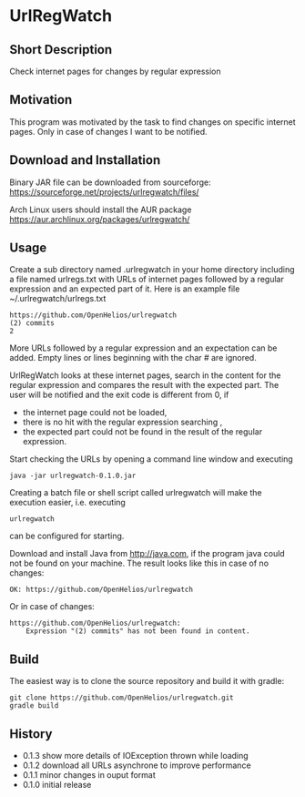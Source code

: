 # UrlRegWatch

## Short Description
Check internet pages for changes by regular expression

## Motivation
This program was motivated by the task to find changes on specific 
internet pages. Only in case of changes I want to be notified.

## Download and Installation
Binary JAR file can be downloaded from sourceforge:
https://sourceforge.net/projects/urlregwatch/files/

Arch Linux users should install the AUR package
https://aur.archlinux.org/packages/urlregwatch/

## Usage
Create a sub directory named .urlregwatch in your home directory 
including a file named urlregs.txt with URLs of internet pages followed
by a regular expression and an expected part of it. Here is an example 
file ~/.urlregwatch/urlregs.txt

~~~
https://github.com/OpenHelios/urlregwatch
(2) commits
2
~~~

More URLs followed by a regular expression and an expectation can be added.
Empty lines or lines beginning with the char # are ignored.

UrlRegWatch looks at these internet pages, search in the content for the 
regular expression and compares the result with the expected part.
The user will be notified and the exit code is different from 0, if
* the internet page could not be loaded,
* there is no hit with the regular expression searching ,
* the expected part could not be found in the result of the regular 
expression.

Start checking the URLs by opening a command line window and executing
~~~
java -jar urlregwatch-0.1.0.jar 
~~~
Creating a batch file or shell script called urlregwatch will make the
execution easier, i.e. executing
~~~
urlregwatch
~~~
can be configured for starting. 

Download and install Java from http://java.com, if the program java could not
be found on your machine. The result looks like this in case of no changes:
~~~
OK: https://github.com/OpenHelios/urlregwatch
~~~
Or in case of changes:
~~~
https://github.com/OpenHelios/urlregwatch:
    Expression "(2) commits" has not been found in content.
~~~
## Build
The easiest way is to clone the source repository and build it with gradle:
~~~
git clone https://github.com/OpenHelios/urlregwatch.git
gradle build
~~~

## History
* 0.1.3 show more details of IOException thrown while loading
* 0.1.2 download all URLs asynchrone to improve performance
* 0.1.1 minor changes in ouput format
* 0.1.0 initial release
